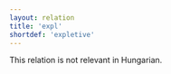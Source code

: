 ```yaml
---
layout: relation
title: 'expl'
shortdef: 'expletive'
---
```


This relation is not relevant in Hungarian.
